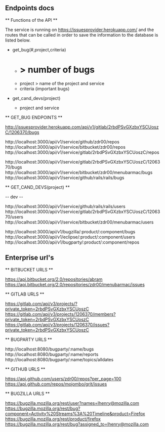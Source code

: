 ## Endpoints docs 
   
   ** Functions of the API **
   
   The service is running on https://issuesprovider.herokuapp.com/ and the routes that can 
   be called in order to save the information to the database  is listed below. 
   
   - get_bug(#,project,criteria)
        
        - # > number of bugs
        - project > name of the project and service
        - criteria (important bugs)
   
   - get_cand_devs(project)
   
        - project and service 
 
   ** GET_BUG ENDPOINTS **
   
   http://issuesprovider.herokuapp.com/api/v1/gitlab/2rbdPSvGXzbxYSCUoszC/1206370/bugs
   
   http://localhost:3000/api/v1/service/github/zdr00/repos
   http://localhost:3000/api/v1/service/bitbucket/zdr00/repos
   http://localhost:3000/api/v1/service/gitlab/2rbdPSvGXzbxYSCUoszC/repos
   
   http://localhost:3000/api/v1/service/gitlab/2rbdPSvGXzbxYSCUoszC/1206370/bugs
   http://localhost:3000/api/v1/service/bitbucket/zdr00/menubarmac/bugs
   http://localhost:3000/api/v1/service/github/rails/rails/bugs
   
   
   ** GET_CAND_DEVS(project) **
   
   -- dev --
      
   http://localhost:3000/api/v1/service/github/rails/rails/users
   http://localhost:3000/api/v1/service/gitlab/2rbdPSvGXzbxYSCUoszC/1206370/users
   http://localhost:3000/api/v1/service/bitbucket/zdr00/menubarmac/users
      
   http://localhost:3000/api/v1/bugzilla/:product/:component/bugs
   http://localhost:3000/api/v1/eclipse/:product/:component/users
   http://localhost:3000/api/v1/bugparty/:product/:component/repos
   
   
## Enterprise url's
   
   ** BITBUCKET URLS **

   https://api.bitbucket.org/2.0/repositories/abram
   https://api.bitbucket.org/2.0/repositories/zdr00/menubarmac/issues

   ** GITLAB URLS **

   https://gitlab.com/api/v3/projects/?private_token=2rbdPSvGXzbxYSCUoszC
   https://gitlab.com/api/v3/projects/1206370/members?private_token=2rbdPSvGXzbxYSCUoszC
   https://gitlab.com/api/v3/projects/1206370/issues?private_token=2rbdPSvGXzbxYSCUoszC

   ** BUGPARTY URLS **

   http://localhost:8080/bugparty/:name/bugs
   http://localhost:8080/bugparty/:name/reports
   http://localhost:8080/bugparty/:name/topics/alldates

   ** GITHUB URLS **

   https://api.github.com/users/zdr00/repos?per_page=100
   https://api.github.com/repos/mojombo/grit/issues

   ** BUGZILLA URLS **

   https://bugzilla.mozilla.org/rest/user?names=lhenry@mozilla.com
   https://bugzilla.mozilla.org/rest/bug?component=Activity%20Streams%3A%20Timeline&product=Firefox
   https://bugzilla.mozilla.org/rest/product/firefox
   https://bugzilla.mozilla.org/rest/bug?assigned_to=lhenry@mozilla.com
   